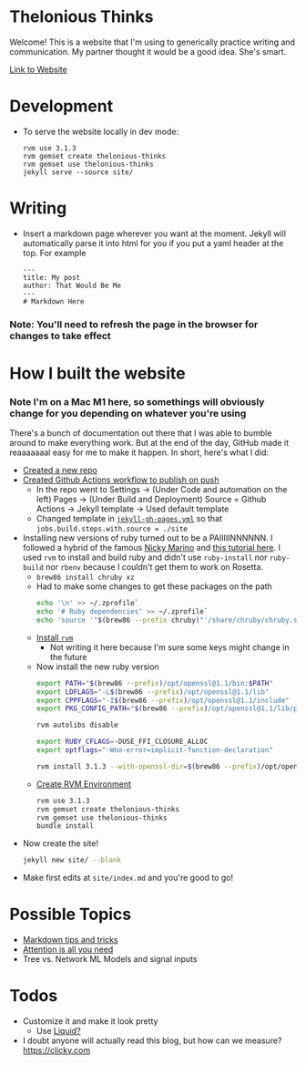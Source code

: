 # Thelonious Thinks
Welcome! This is a website that I'm using to generically practice writing and communication. My partner thought it would be a good idea. She's smart.

[Link to Website](https://atheheath.github.io/thelonious-thinks/)

# Development
* To serve the website locally in dev mode:
    ```
    rvm use 3.1.3
    rvm gemset create thelonious-thinks
    rvm gemset use thelonious-thinks
    jekyll serve --source site/
    ```
# Writing
* Insert a markdown page wherever you want at the moment. Jekyll will automatically parse it into html for you if you put a yaml header at the top. For example
    ```
    ---
    title: My post
    author: That Would Be Me
    ---
    # Markdown Here
    ```
    
### Note: You'll need to refresh the page in the browser for changes to take effect

# How I built the website

### Note I'm on a Mac M1 here, so somethings will obviously change for you depending on whatever you're using
There's a bunch of documentation out there that I was able to bumble around to make everything work. But at the end of the day, GitHub made it reaaaaaaal easy for me to make it happen. In short, here's what I did:
* [Created a new repo](https://docs.github.com/en/pages/getting-started-with-github-pages/about-github-pages)
* [Created Github Actions workflow to publish on push](https://docs.github.com/en/pages/getting-started-with-github-pages/configuring-a-publishing-source-for-your-github-pages-site#publishing-with-a-custom-github-actions-workflow) 
    * In the repo went to Settings -> (Under Code and automation on the left) Pages -> (Under Build and Deployment) Source = Github Actions -> Jekyll template -> Used default template
    * Changed template in [`jekyll-gh-pages.yml`](https://github.com/atheheath/thelonious-thinks/blob/main/.github/workflows/jekyll-gh-pages.yml) so that `jobs.build.steps.with.source = ./site`
* Installing new versions of ruby turned out to be a PAIIIIINNNNNN. I followed a hybrid of the famous [Nicky Marino](https://nickymarino.com/2021/12/17/install-ruby-273-on-m1/) and [this tutorial here](https://jekyllrb.com/docs/installation/macos/). I used `rvm` to install and build ruby and didn't use `ruby-install` nor `ruby-build` nor `rbenv` because I couldn't get them to work on Rosetta.
    * ```brew86 install chruby xz```
    * Had to make some changes to get these packages on the path
        ```bash
        echo '\n' >> ~/.zprofile`
        echo '# Ruby dependencies' >> ~/.zprofile`
        echo 'source '"$(brew86 --prefix chruby)"'/share/chruby/chruby.sh' >> ~/.zprofile` # (again, the homebrew path will most likely be different. To find out, use `brew86 --prefix chruby` and `brew86 --prefix ruby-install`, etc.)
        ```
    * [Install `rvm`](https://rvm.io)
        * Not writing it here because I'm sure some keys might change in the future
    * Now install the new ruby version
        ```bash
        export PATH="$(brew86 --prefix)/opt/openssl@1.1/bin:$PATH"
        export LDFLAGS="-L$(brew86 --prefix)/opt/openssl@1.1/lib"
        export CPPFLAGS="-I$(brew86 --prefix)/opt/openssl@1.1/include"
        export PKG_CONFIG_PATH="$(brew86 --prefix)/opt/openssl@1.1/lib/pkgconfig"
        
        rvm autolibs disable
        
        export RUBY_CFLAGS=-DUSE_FFI_CLOSURE_ALLOC
        export optflags="-Wno-error=implicit-function-declaration"
        
        rvm install 3.1.3 --with-openssl-dir=$(brew86 --prefix)/opt/openssl@1.1
        ```
    * [Create RVM Environment](https://fgimian.github.io/blog/2012/12/08/setting-up-virtual-development-environments-for-ruby/)
        ```bash
        rvm use 3.1.3
        rvm gemset create thelonious-thinks
        rvm gemset use thelonious-thinks
        bundle install
        ``` 
* Now create the site!
    ```bash
    jekyll new site/ --blank
    ```
* Make first edits at `site/index.md` and you're good to go!

# Possible Topics
* [Markdown tips and tricks](https://gist.github.com/clintel/1155906#file-gistfile1-md)
* [Attention is all you need](https://arxiv.org/abs/1706.03762)
* Tree vs. Network ML Models and signal inputs

# Todos
* Customize it and make it look pretty
    * Use [Liquid?](https://shopify.github.io/liquid/)
* I doubt anyone will actually read this blog, but how can we measure? https://clicky.com
